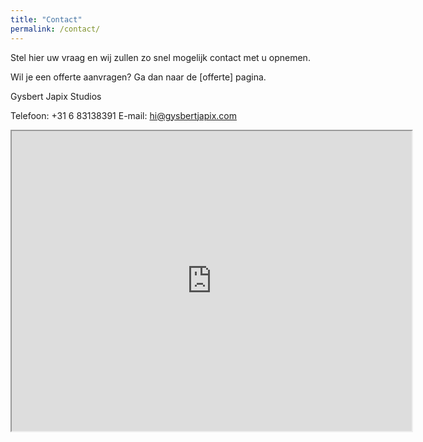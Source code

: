 ```yaml
---
title: "Contact"
permalink: /contact/
---
```


Stel hier uw vraag en wij zullen zo snel mogelijk contact met u opnemen.

Wil je een offerte aanvragen? Ga dan naar de [offerte] pagina.

Gysbert Japix Studios

Telefoon: +31 6 83138391
E-mail: hi@gysbertjapix.com

<iframe src="https://www.google.com/maps/d/embed?mid=17bLQGTZa7EeZ6C3J-m0vZ2SCGTNyJgw&ehbc=2E312F" width="640" height="480"></iframe>
